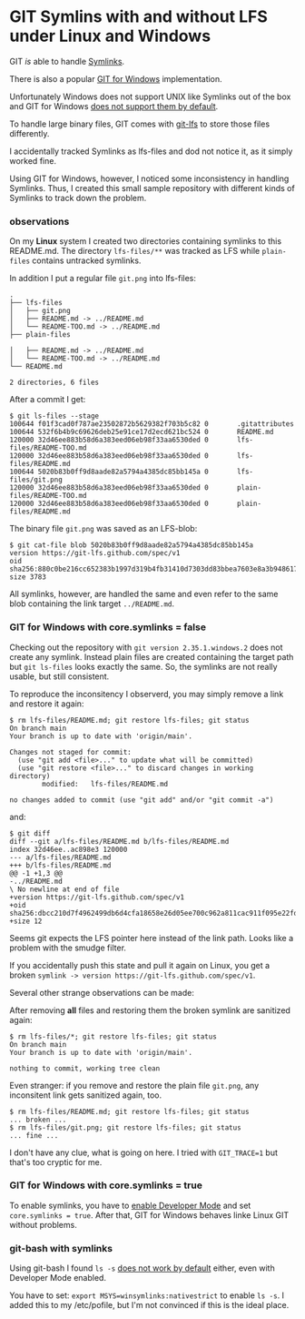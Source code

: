 # GIT Symlins with and without LFS under Linux and Windows

GIT _is_ able to handle [Symlinks](https://stackoverflow.com/questions/954560/how-does-git-handle-symbolic-links#answer-18791647).

There is also a popular [GIT for Windows](https://gitforwindows.org/) implementation.

Unfortunately Windows does not support UNIX like Symlinks out of the box and GIT for Windows [does not support them by default](https://github.com/git-for-windows/git/wiki/Symbolic-Links).

To handle large binary files, GIT comes with [git-lfs](https://github.com/git-lfs/git-lfs/blob/main/README.md) to store those files differently.

I accidentally tracked Symlinks as lfs-files and dod not notice it, as it simply worked fine.

Using GIT for Windows, however, I noticed some inconsistency in handling Symlinks.
Thus, I created this small sample repository with different kinds of Symlinks to track down the problem.

### observations

On my **Linux** system I created two directories containing symlinks to this README.md.
The directory `lfs-files/**` was tracked as LFS while `plain-files` contains untracked symlinks.

In addition I put a regular file `git.png` into lfs-files:

```
.
├── lfs-files
│   ├── git.png
│   ├── README.md -> ../README.md
│   └── README-TOO.md -> ../README.md
├── plain-files

│   ├── README.md -> ../README.md
│   └── README-TOO.md -> ../README.md
└── README.md

2 directories, 6 files
```

After a commit I get:

```
$ git ls-files --stage
100644 f01f3cad0f787ae23502872b5629382f703b5c82 0       .gitattributes
100644 532f6b4b9c69626deb25e91ce17d2ecd621bc524 0       README.md
120000 32d46ee883b58d6a383eed06eb98f33aa6530ded 0       lfs-files/README-TOO.md
120000 32d46ee883b58d6a383eed06eb98f33aa6530ded 0       lfs-files/README.md
100644 5020b83b0ff9d8aade82a5794a4385dc85bb145a 0       lfs-files/git.png
120000 32d46ee883b58d6a383eed06eb98f33aa6530ded 0       plain-files/README-TOO.md
120000 32d46ee883b58d6a383eed06eb98f33aa6530ded 0       plain-files/README.md
```

The binary file `git.png` was saved as an LFS-blob:

```
$ git cat-file blob 5020b83b0ff9d8aade82a5794a4385dc85bb145a
version https://git-lfs.github.com/spec/v1
oid sha256:880c0be216cc652383b1997d319b4fb31410d7303dd83bbea7603e8a3b948617
size 3783
```

All symlinks, however, are handled the same and even refer to the same blob containing the link target `../README.md`.

### GIT for Windows with core.symlinks = false

Checking out the repository with `git version 2.35.1.windows.2` does not create any symlink.
Instead plain files are created containing the target path but `git ls-files` looks exactly the same.
So, the symlinks are not really usable, but still consistent.

To reproduce the inconsitency I observerd, you may simply remove a link and restore it again:

```
$ rm lfs-files/README.md; git restore lfs-files; git status
On branch main
Your branch is up to date with 'origin/main'.

Changes not staged for commit:
  (use "git add <file>..." to update what will be committed)
  (use "git restore <file>..." to discard changes in working directory)
        modified:   lfs-files/README.md

no changes added to commit (use "git add" and/or "git commit -a")
```

and:

```
$ git diff
diff --git a/lfs-files/README.md b/lfs-files/README.md
index 32d46ee..ac898e3 120000
--- a/lfs-files/README.md
+++ b/lfs-files/README.md
@@ -1 +1,3 @@
-../README.md
\ No newline at end of file
+version https://git-lfs.github.com/spec/v1
+oid sha256:dbcc210d7f4962499db6d4cfa18658e26d05ee700c962a811cac911f095e22fd
+size 12
```

Seems git expects the LFS pointer here instead of the link path. Looks like a problem with the smudge filter.

If you accidentally push this state and pull it again on Linux, you get a broken ``symlink -> version https://git-lfs.github.com/spec/v1``.

Several other strange observations can be made:

After removing **all** files and restoring them the broken symlink are sanitized again:

```
$ rm lfs-files/*; git restore lfs-files; git status
On branch main
Your branch is up to date with 'origin/main'.

nothing to commit, working tree clean
```

Even stranger: if you remove and restore the plain file ``git.png``, any inconsitent link gets sanitized again, too.

```
$ rm lfs-files/README.md; git restore lfs-files; git status
... broken ...
$ rm lfs-files/git.png; git restore lfs-files; git status
... fine ...
```

I don't have any clue, what is going on here. I tried with ``GIT_TRACE=1`` but that's too cryptic for me.

### GIT for Windows with core.symlinks = true

To enable symlinks, you have to 
[enable Developer Mode](https://docs.microsoft.com/en-us/windows/apps/get-started/enable-your-device-for-development)
and set ``core.symlinks = true``. 
After that, GIT for Windows behaves linke Linux GIT without problems.

### git-bash with symlinks

Using git-bash I found ``ls -s``
[does not work by default](https://www.joshkel.com/2018/01/18/symlinks-in-windows) either, 
even with Developer Mode enabled.

You have to set: ``export MSYS=winsymlinks:nativestrict`` to enable ``ls -s``.
I added this to my /etc/pofile, but I'm not convinced if this is the ideal place.
